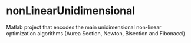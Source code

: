 # nonLinearUnidimensional
Matlab project that encodes the main unidimensional non-linear optimization algorithms (Aurea Section, Newton, Bisection and Fibonacci)
